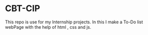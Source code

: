 # CBT-CIP
This repo is use for my  Internship projects.
In this I make a To-Do list webPage with the help of html , css and js.
